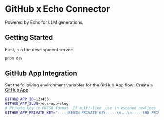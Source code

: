 # GitHub x Echo Connector

Powered by Echo for LLM generations.

## Getting Started

First, run the development server:

```bash
pnpm dev
```

## GitHub App Integration

Set the following environment variables for the GitHub App flow:
Create a [GitHub App](https://github.com/settings/apps/new).

```bash
GITHUB_APP_ID=123456
GITHUB_APP_SLUG=your-app-slug
# Private key in PKCS8 format. If multi-line, use \n escaped newlines.
GITHUB_APP_PRIVATE_KEY="-----BEGIN PRIVATE KEY-----\n...\n-----END PRIVATE KEY-----\n"
```